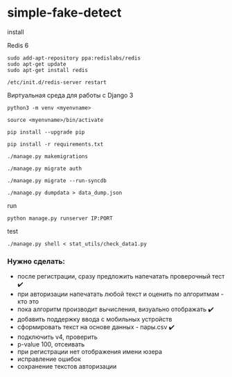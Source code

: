 # simple-fake-detect

install   

Redis 6   
```
sudo add-apt-repository ppa:redislabs/redis
sudo apt-get update
sudo apt-get install redis

/etc/init.d/redis-server restart
```

Виртуальная среда для работы с Django 3
```
python3 -m venv <myenvname>

source <myenvname>/bin/activate

pip install --upgrade pip

pip install -r requirements.txt

./manage.py makemigrations

./manage.py migrate auth

./manage.py migrate --run-syncdb

./manage.py dumpdata > data_dump.json
```

run   

```
python manage.py runserver IP:PORT

```

test   
```
./manage.py shell < stat_utils/check_data1.py
```

### Нужно сделать:
- после регистрации, сразу предложить напечатать проверочный тест :heavy_check_mark:   
- при авторизации напечатать любой текст и оценить по алгоритмам - кто это   
- пока алгоритм производит вычисления, визуально отображать :heavy_check_mark:   
- добавить поддержку ввода с мобильных устройств   
- сформировать текст на основе данных - пары.csv :heavy_check_mark:   
- подключить v4, проверить   
- p-value 100, отсеивать   
- при регистрации нет отображения имени юзера   
- исправление ошибок   
- сохранение текстов авторизации   

